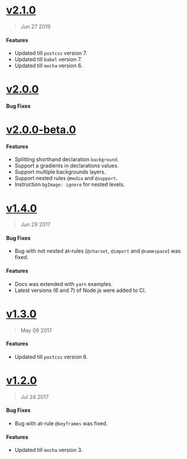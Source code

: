 # [v2.1.0](https://github.com/ahtohbi4/postcss-bgimage/compare/v2.0.0...v2.1.0)

> Jun 27 2019

#### Features

* Updated till `postcss` version 7.
* Updated till `babel` version 7.
* Updated till `mocha` version 6.

# [v2.0.0](https://github.com/ahtohbi4/postcss-bgimage/compare/v2.0.0-beta.0...v2.0.0)

#### Bug Fixes

# [v2.0.0-beta.0](https://github.com/ahtohbi4/postcss-bgimage/compare/v1.4.3...v2.0.0-beta.0)

#### Features

* Splitting shorthand declaration `background`.
* Support a gradients in declarations values.
* Support multiple backgrounds layers.
* Support nested rules `@media` and `@support`.
* Instruction `bgImage: ignore` for nested levels.

# [v1.4.0](https://github.com/ahtohbi4/postcss-bgimage/compare/v1.3.0...v1.4.3)

> Jun 29 2017

#### Bug Fixes

* Bug with not nested at-rules (`@charset`, `@import` and `@namespace`) was fixed.

#### Features

* Docs was extended with `yarn` examples.
* Latest versions (6 and 7) of Node.js were added to CI.

# [v1.3.0](https://github.com/ahtohbi4/postcss-bgimage/compare/v1.2.0...v1.3.0)

> May 09 2017

#### Features

* Updated till `postcss` version 6.

# [v1.2.0](https://github.com/ahtohbi4/postcss-bgimage/compare/1.1.0...v1.2.0)

> Jul 24 2017

#### Bug Fixes

* Bug with at-rule `@keyframes` was fixed.

#### Features

* Updated till `mocha` version 3.
